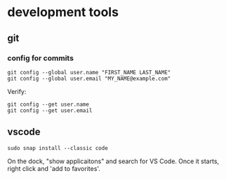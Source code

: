 # development tools

## git
### config for commits
    git config --global user.name "FIRST_NAME LAST_NAME"
    git config --global user.email "MY_NAME@example.com"

Verify:

    git config --get user.name
    git config --get user.email 

## vscode
```
sudo snap install --classic code
```
On the dock, "show applicaitons" and search for VS Code. Once it starts, right click and 'add to favorites'.

